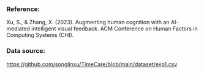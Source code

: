 ### Reference:

Xu, S., & Zhang, X. (2023). Augmenting human cognition with an AI-mediated intelligent visual feedback. ACM Conference on Human Factors in Computing Systems (CHI).

### Data source:

https://github.com/songlinxu/TimeCare/blob/main/dataset/exp1.csv

